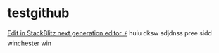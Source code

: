 # testgithub

[Edit in StackBlitz next generation editor ⚡️](https://stackblitz.com/~/github.com/Brunocorpltd/testgithub)
huiu
dksw
sdjdnss
pree
sidd
winchester
win
